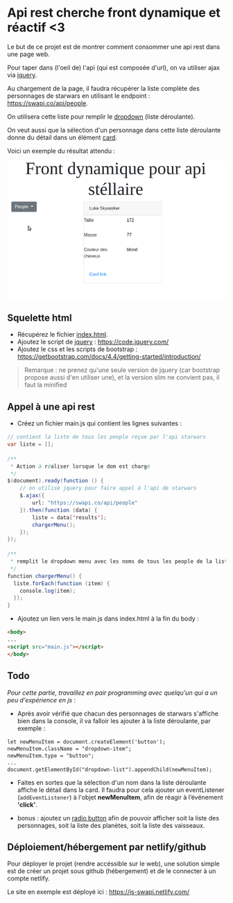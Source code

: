 # Api rest cherche front dynamique et réactif <3

Le but de ce projet est de montrer comment consommer une api rest dans une page web.

Pour taper dans (l'oeil de) l'api (qui est composée d'url), on va utiliser ajax via [jquery](https://www.w3schools.com/jquery/default.asp).

Au chargement de la page, il faudra récupérer la liste complète des personnages de starwars en utilisant le endpoint : <https://swapi.co/api/people>.

On utilisera cette liste pour remplir le [dropdown](https://getbootstrap.com/docs/4.0/components/dropdowns/) (liste déroulante).

On veut aussi que la sélection d'un personnage dans cette liste déroulante donne du détail dans un élément [card](https://getbootstrap.com/docs/4.0/components/card/).

Voici un exemple du résultat attendu :

![img](starwars.gif)

## Squelette html

- Récupérez le fichier [index.html](index.html).
- Ajoutez le script de [jquery](https://jquery.com/download/#using-jquery-with-a-cdn) : <https://code.jquery.com/>
- Ajoutez le css et les scripts de bootstrap : <https://getbootstrap.com/docs/4.4/getting-started/introduction/>

> Remarque : ne prenez qu'une seule version de jquery (car bootstrap propose aussi d'en utiliser une), et la version slim ne convient pas, il faut la minified

## Appel à une api rest

- Créez un fichier main.js qui contient les lignes suivantes :

```java
// contient la liste de tous les people reçue par l'api starwars
var liste = [];

/**
 * Action à réaliser lorsque le dom est chargé
 */
$(document).ready(function () {
    // on utilise jquery pour faire appel à l'api de starwars
    $.ajax({
        url: "https://swapi.co/api/people"
    }).then(function (data) {
        liste = data['results'];
        chargerMenu();
    });
});

/**
 * remplit le dropdown menu avec les noms de tous les people de la liste
 */
function chargerMenu() {
  liste.forEach(function (item) {
    console.log(item);
  });
}
```

- Ajoutez un lien vers le main.js dans index.html à la fin du body :

```html
<body>
...
<script src="main.js"></script>
</body>
```

## Todo

*Pour cette partie, travaillez en pair programming avec quelqu'un qui a un peu d'expérience en js* :

- Après avoir vérifié que chacun des personnages de starwars s'affiche bien dans la console, il va falloir les ajouter à la liste déroulante, par exemple :
```
let newMenuItem = document.createElement('button');
newMenuItem.className = "dropdown-item";
newMenuItem.type = "button";
...
document.getElementById("dropdown-list").appendChild(newMenuItem);
```
- Faites en sortes que la sélection d'un nom dans la liste déroulante affiche le détail dans la card. Il faudra pour cela ajouter un eventListener (`addEventListener`) à l'objet **newMenuItem**, afin de réagir à l’événement **'click'**.

- bonus : ajoutez un [radio button](https://getbootstrap.com/docs/4.0/components/buttons/#checkbox-and-radio-buttons) afin de pouvoir afficher soit la liste des personnages, soit la liste des planètes, soit la liste des vaisseaux.

## Déploiement/hébergement par netlify/github

Pour déployer le projet (rendre accéssible sur le web), une solution simple est de créer un projet sous github (hébergement) et de le connecter à un compte netlify.

Le site en exemple est déployé ici : <https://js-swapi.netlify.com/>
